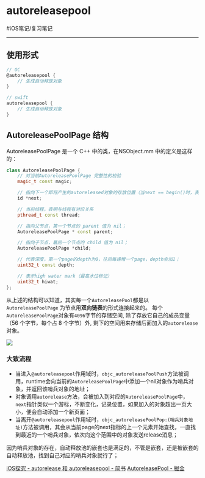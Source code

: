 # autoreleasepool
#iOS笔记/复习笔记
- - - -
## 使用形式
```objectivec
// OC
@autoreleasepool {
    // 生成自动释放对象
}

// swift
autoreleasepool {
    // 生成自动释放对象
}
```

## AutoreleasePoolPage 结构
AutoreleasePoolPage 是一个 C++ 中的类，在NSObject.mm 中的定义是这样的：

```cpp
class AutoreleasePoolPage {
    // 对当前AutoreleasePoolPage 完整性的校验
    magic_t const magic;

    // 指向下一个即将产生的autoreleased对象的存放位置（当next == begin()时，表示AutoreleasePoolPage为空；当next == end()时，表示AutoreleasePoolPage已满
    id *next;

    // 当前线程，表明与线程有对应关系
    pthread_t const thread;

    // 指向父节点，第一个节点的 parent 值为 nil；
    AutoreleasePoolPage * const parent;

    // 指向子节点，最后一个节点的 child 值为 nil；
    AutoreleasePoolPage *child;

    // 代表深度，第一个page的depth为0，往后每递增一个page，depth会加1；
    uint32_t const depth;

    // 表示high water mark（最高水位标记）
    uint32_t hiwat;
};
```

从上述的结构可以知道，其实每一个`AutoreleasePool`都是以`AutoreleasePoolPage`
为节点用**双向链表**的形式连接起来的。
每个`AutoreleasePoolPage`对象有`4096`字节的存储空间, 除了存放它自己的成员变量（56 个字节，每个占 8 个字节）外, 剩下的空间用来存储后面加入的`autorelease`对象。

![](autoreleasepool/6311050e74084023854d562afe4ff775~tplv-k3u1fbpfcp-zoom-in-crop-mark-3024-0-0-0.image.png)

### 大致流程

* 当进入`@autoreleasepool`作用域时，`objc_autoreleasePoolPush`方法被调用，runtime会向当前的`AutoreleasePoolPage`中添加一个nil对象作为哨兵对象，并返回该哨兵对象的地址；
* 对象调用`autorelease`方法，会被加入到对应的`AutoreleasePoolPage`中，`next`指针类似一个游标，不断变化，记录位置，如果加入的对象超出一页大小，便会自动添加一个新页面；
* 当离开`@autoreleasepool`作用域时，`objc_autoreleasePoolPop:(哨兵对象地址)`方法被调用，其会从当前page的next指标的上一个元素开始查找，一直找到最近的一个哨兵对象，依次向这个范围中的对象发送release消息；

因为哨兵对象的存在，自动释放池的嵌套也是满足的，不管是嵌套，还是被嵌套的自动释放池，找到自己对应的哨兵对象就行了；



[iOS探究 - autorelease 和 autoreleasepool - 简书](https://www.jianshu.com/p/97dd0ae27108)
[AutoreleasePool - 掘金](https://juejin.cn/post/7066426604892717093)
